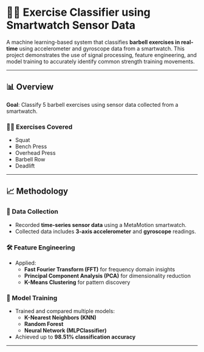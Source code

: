 # 🏋️‍♂️ Exercise Classifier using Smartwatch Sensor Data

A machine learning-based system that classifies **barbell exercises in real-time** using accelerometer and gyroscope data from a smartwatch. This project demonstrates the use of signal processing, feature engineering, and model training to accurately identify common strength training movements.


---

## 📊 Overview

**Goal**: Classify 5 barbell exercises using sensor data collected from a smartwatch.

### 🏋️‍♀️ Exercises Covered
- Squat
- Bench Press
- Overhead Press
- Barbell Row
- Deadlift

---

## 📈 Methodology

### 🧪 Data Collection
- Recorded **time-series sensor data** using a MetaMotion smartwatch.
- Collected data includes **3-axis accelerometer** and **gyroscope** readings.

### 🛠 Feature Engineering
- Applied:
  - **Fast Fourier Transform (FFT)** for frequency domain insights
  - **Principal Component Analysis (PCA)** for dimensionality reduction
  - **K-Means Clustering** for pattern discovery

### 🧠 Model Training
- Trained and compared multiple models:
  - **K-Nearest Neighbors (KNN)**
  - **Random Forest**
  - **Neural Network (MLPClassifier)**
- Achieved up to **98.51% classification accuracy**

---

